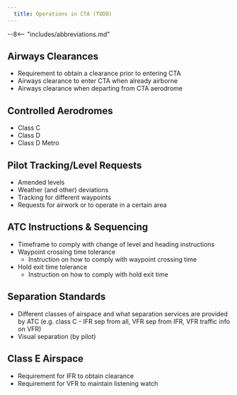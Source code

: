 ```yaml
---
  title: Operations in CTA (TODO)
---
```


--8<-- "includes/abbreviations.md"

## Airways Clearances
- Requirement to obtain a clearance prior to entering CTA
- Airways clearance to enter CTA when already airborne
- Airways clearance when departing from CTA aerodrome

## Controlled Aerodromes
- Class C
- Class D
- Class D Metro

## Pilot Tracking/Level Requests
- Amended levels
- Weather (and other) deviations
- Tracking for different waypoints
- Requests for airwork or to operate in a certain area

## ATC Instructions & Sequencing
- Timeframe to comply with change of level and heading instructions
- Waypoint crossing time tolerance
    - Instruction on how to comply with waypoint crossing time
- Hold exit time tolerance
    - Instruction on how to comply with hold exit time

## Separation Standards
- Different classes of airspace and what separation services are provided by ATC (e.g. class C - IFR sep from all, VFR sep from IFR, VFR traffic info on VFR)
- Visual separation (by pilot)

## Class E Airspace
- Requirement for IFR to obtain clearance
- Requirement for VFR to maintain listening watch